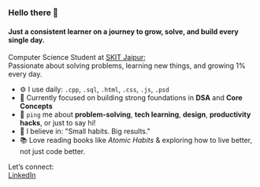 ### Hello there 👋

#### Just a consistent learner on a journey to grow, solve, and build every single day.

Computer Science Student at [SKIT Jaipur](https://www.skit.ac.in);<br>
Passionate about solving problems, learning new things, and growing 1% every day.<br>

- ⚙️ I use daily: `.cpp`, `.sql`, `.html`, `.css`, `.js`, `.psd`
- 🌱 Currently focused on building strong foundations in **DSA** and **Core Concepts**
- 💬 `ping` me about **problem-solving**, **tech learning**, **design**, **productivity hacks**, or just to say hi!
- 🧠 I believe in: "Small habits. Big results."
- 📚 Love reading books like *Atomic Habits* & exploring how to live better, not just code better.

Let’s connect:  
[LinkedIn](https://www.linkedin.com/in/adityaporwal14/)
